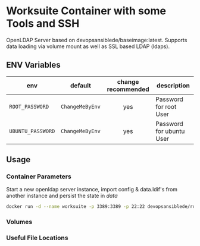 # Worksuite Container with some Tools and SSH

OpenLDAP Server based on devopsansiblede/baseimage:latest. Supports data loading via volume mount as well as SSL based LDAP (ldaps).

## ENV Variables

| env                   | default               | change recommended | description |
| --------------------- | --------------------- |:------------------:| ----------- |
| `ROOT_PASSWORD`       | `ChangeMeByEnv`       | yes                | Password for root User |
| `UBUNTU_PASSWORD`     | `ChangeMeByEnv`       | yes                | Password for ubuntu User |

## Usage

### Container Parameters

Start a new openldap server instance, import config & data.ldif's from another instance and persist the state in _data_
```sh
docker run -d --name worksuite -p 3389:3389 -p 22:22 devopsansiblede/rdp-gui-worksuite:latest
```

### Volumes


### Useful File Locations

